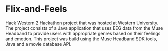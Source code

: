 # Flix-and-Feels
Hack Western 2 Hackathon project that was hosted at Western University. The project consists of a Java application that uses EEG data from the Muse Headband to provide users with appropriate genres based on their feelings and emotion. This project was build using the Muse Headband SDK tools, Java and a movie database API. 
